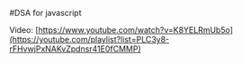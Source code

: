 #DSA for javascript

Video: [https://www.youtube.com/watch?v=K8YELRmUb5o](https://youtube.com/playlist?list=PLC3y8-rFHvwjPxNAKvZpdnsr41E0fCMMP)
